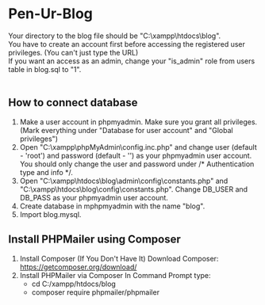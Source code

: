 # Pen-Ur-Blog

Your directory to the blog file should be "C:\xampp\htdocs\blog". <BR>
You have to create an account first before accessing the registered user privileges. (You can't just type the URL) <BR>
If you want an access as an admin, change your "is_admin" role from users table in blog.sql to "1". <BR> <BR>

## How to connect database
1. Make a user account in phpmyadmin. Make sure you grant all privileges. (Mark everything under "Database for user account" and "Global privileges") 
2. Open "C:\xampp\phpMyAdmin\config.inc.php" and change user (default - 'root') and password (default - '') as your phpmyadmin user account. You should only change the user and password under /* Authentication type and info */.
3. Open "C:\xampp\htdocs\blog\admin\config\constants.php" and "C:\xampp\htdocs\blog\config\constants.php". Change DB_USER and DB_PASS as your phpmyadmin user account.
4. Create database in mphpmyadmin with the name "blog".
5. Import blog.mysql.

## Install PHPMailer using Composer
1. Install Composer (If You Don't Have It)
   Download Composer: https://getcomposer.org/download/
2. Install PHPMailer via Composer
   In Command Prompt type:
   - cd C:/xampp/htdocs/blog
   - composer require phpmailer/phpmailer
